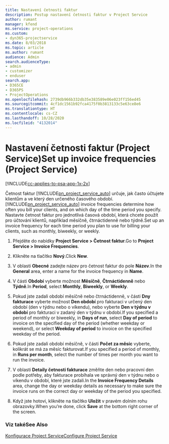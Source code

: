 ```yaml
---
title: Nastavení četnosti faktur
description: Postup nastavení četnosti faktur v Project Service
author: rumant
manager: kfend
ms.service: project-operations
ms.custom:
- dyn365-projectservice
ms.date: 8/03/2018
ms.topic: article
ms.author: rumant
audience: Admin
search.audienceType:
- admin
- customizer
- enduser
search.app:
- D365CE
- D365PS
- ProjectOperations
ms.openlocfilehash: 2739db966b332db35e383589e06e023ff156ed45
ms.sourcegitcommit: 4cf1dc1561b92fca4175f0b3813133c5e63ce8e6
ms.translationtype: HT
ms.contentlocale: cs-CZ
ms.lasthandoff: 10/28/2020
ms.locfileid: "4132014"
---
```

# <a name="set-up-invoice-frequencies-project-service"></a><span data-ttu-id="0b515-103">Nastavení četnosti faktur (Project Service)</span><span class="sxs-lookup"><span data-stu-id="0b515-103">Set up invoice frequencies (Project Service)</span></span>

[!INCLUDE[cc-applies-to-psa-app-1x-2x](../includes/cc-applies-to-psa-app-1x-2x.md)]

<span data-ttu-id="0b515-104">Četnost faktur [!INCLUDE[pn_project_service_auto](../includes/pn-project-service-auto.md)] určuje, jak často účtujete klientům a ve který den určeného časového období.</span><span class="sxs-lookup"><span data-stu-id="0b515-104">[!INCLUDE[pn_project_service_auto](../includes/pn-project-service-auto.md)] invoice frequencies determine how often you bill your clients, and on which day of the time period you specify.</span></span> <span data-ttu-id="0b515-105">Nastavte četnost faktur pro jednotlivá časová období, která chcete použít pro účtování klientů, například měsíčně, čtrnáctidenně nebo týdně.</span><span class="sxs-lookup"><span data-stu-id="0b515-105">Set up an invoice frequency for each time period you plan to use for billing your clients, such as monthly, biweekly, or weekly.</span></span>  
  
1.  <span data-ttu-id="0b515-106">Přejděte do nabídky **Project Service > Četnost faktur**.</span><span class="sxs-lookup"><span data-stu-id="0b515-106">Go to **Project Service > Invoice Frequencies**.</span></span>  
  
2.  <span data-ttu-id="0b515-107">Klikněte na tlačítko **Nový**.</span><span class="sxs-lookup"><span data-stu-id="0b515-107">Click **New**.</span></span>  
  
3.  <span data-ttu-id="0b515-108">V oblasti **Obecné** zadejte název pro četnost faktur do pole **Název**.</span><span class="sxs-lookup"><span data-stu-id="0b515-108">In the **General** area, enter a name for the invoice frequency in **Name**.</span></span>  
  
4.  <span data-ttu-id="0b515-109">V části **Období** vyberte možnost **Měsíčně**, **Čtrnáctidenně** nebo **Týdně**.</span><span class="sxs-lookup"><span data-stu-id="0b515-109">In **Period**, select **Monthly**, **Biweekly**, or **Weekly**.</span></span>  
  
5.  <span data-ttu-id="0b515-110">Pokud jste zadali období měsíčně nebo čtrnáctidenně, v části **Dny fakturace** vyberte možnost **Den období** pro fakturaci v určený den období (den v týdnu nebo o víkendu), nebo vyberte **Den v týdnu v období** pro fakturaci v zadaný den v týdnu v období.</span><span class="sxs-lookup"><span data-stu-id="0b515-110">If you specified a period of monthly or biweekly, in **Days of run**, select **Day of period** to invoice on the specified day of the period (whether weekday or weekend), or select **Weekday of period** to invoice on the specified weekday of the period.</span></span>  
  
6.  <span data-ttu-id="0b515-111">Pokud jste zadali období měsíčně, v části **Počet za měsíc** vyberte, kolikrát se má za měsíc fakturovat.</span><span class="sxs-lookup"><span data-stu-id="0b515-111">If you specified a period of monthly, in **Runs per month**, select the number of times per month you want to run the invoice.</span></span>  
  
7.  <span data-ttu-id="0b515-112">V oblasti **Detaily četnosti fakturace** změňte den nebo pracovní den podle potřeby, aby fakturace probíhala ve správný den v týdnu nebo o víkendu v období, které jste zadali.</span><span class="sxs-lookup"><span data-stu-id="0b515-112">In the **Invoice Frequency Details** area, change the day or weekday details as necessary to make sure the invoice runs on the correct day or weekday of the period you specified.</span></span>  
  
8.  <span data-ttu-id="0b515-113">Když jste hotovi, klikněte na tlačítko **Uložit** v pravém dolním rohu obrazovky.</span><span class="sxs-lookup"><span data-stu-id="0b515-113">When you’re done, click **Save** at the bottom right corner of the screen.</span></span>  
  
### <a name="see-also"></a><span data-ttu-id="0b515-114">Viz také</span><span class="sxs-lookup"><span data-stu-id="0b515-114">See Also</span></span>  
 [<span data-ttu-id="0b515-115">Konfigurace Project Service</span><span class="sxs-lookup"><span data-stu-id="0b515-115">Configure Project Service</span></span>](../psa/configure.md)
